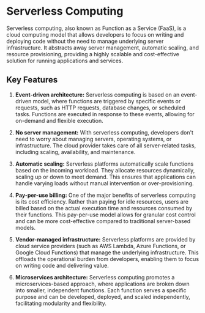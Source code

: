 # Serverless Computing

Serverless computing, also known as Function as a Service (FaaS), is a cloud computing model that allows developers to focus on writing and deploying code without the need to manage underlying server infrastructure. It abstracts away server management, automatic scaling, and resource provisioning, providing a highly scalable and cost-effective solution for running applications and services.

## Key Features

1. **Event-driven architecture:** Serverless computing is based on an event-driven model, where functions are triggered by specific events or requests, such as HTTP requests, database changes, or scheduled tasks. Functions are executed in response to these events, allowing for on-demand and flexible execution.

2. **No server management:** With serverless computing, developers don't need to worry about managing servers, operating systems, or infrastructure. The cloud provider takes care of all server-related tasks, including scaling, availability, and maintenance.

3. **Automatic scaling:** Serverless platforms automatically scale functions based on the incoming workload. They allocate resources dynamically, scaling up or down to meet demand. This ensures that applications can handle varying loads without manual intervention or over-provisioning.

4. **Pay-per-use billing:** One of the major benefits of serverless computing is its cost efficiency. Rather than paying for idle resources, users are billed based on the actual execution time and resources consumed by their functions. This pay-per-use model allows for granular cost control and can be more cost-effective compared to traditional server-based models.

5. **Vendor-managed infrastructure:** Serverless platforms are provided by cloud service providers (such as AWS Lambda, Azure Functions, or Google Cloud Functions) that manage the underlying infrastructure. This offloads the operational burden from developers, enabling them to focus on writing code and delivering value.

6. **Microservices architecture:** Serverless computing promotes a microservices-based approach, where applications are broken down into smaller, independent functions. Each function serves a specific purpose and can be developed, deployed, and scaled independently, facilitating modularity and flexibility.